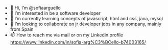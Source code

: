 - 👋 Hi, I’m @sofiaarguello
- 👀 I’m interested in be a software developer
- 🌱 I’m currently learning concepts of javascript, html and css, java, mysql
- 💞️ I’m looking to collaborate on jr developer jobs in any company, mainly from Spain
- 📫 How to reach me via mail or on my Linkedin profile https://www.linkedin.com/in/sofia-arg%C3%BCello-b74003165/

<!---
sofiaarguello/sofiaarguello is a ✨ special ✨ repository because its `README.md` (this file) appears on your GitHub profile.
You can click the Preview link to take a look at your changes.
--->
